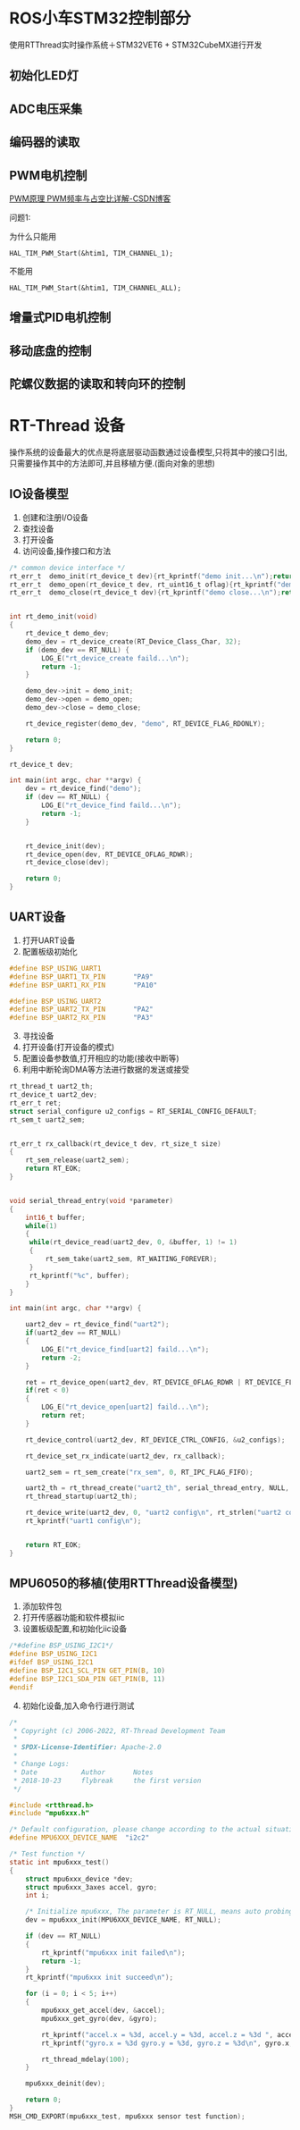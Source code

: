 # ROS小车STM32控制部分

使用RTThread实时操作系统＋STM32VET6 + STM32CubeMX进行开发

## 初始化LED灯





## ADC电压采集





## 编码器的读取





## PWM电机控制

[PWM原理 PWM频率与占空比详解-CSDN博客](https://blog.csdn.net/as480133937/article/details/103439546?ops_request_misc=%7B%22request%5Fid%22%3A%22170113534116800188519361%22%2C%22scm%22%3A%2220140713.130102334..%22%7D&request_id=170113534116800188519361&biz_id=0&utm_medium=distribute.pc_search_result.none-task-blog-2~all~top_positive~default-1-103439546-null-null.142^v96^pc_search_result_base9&utm_term=pwm&spm=1018.2226.3001.4187)

问题1:

为什么只能用

```
HAL_TIM_PWM_Start(&htim1, TIM_CHANNEL_1);
```

不能用

```
HAL_TIM_PWM_Start(&htim1, TIM_CHANNEL_ALL);
```

## 增量式PID电机控制



## 移动底盘的控制





## 陀螺仪数据的读取和转向环的控制



# RT-Thread 设备

操作系统的设备最大的优点是将底层驱动函数通过设备模型,只将其中的接口引出,只需要操作其中的方法即可,并且移植方便.(面向对象的思想)




## IO设备模型

1. 创建和注册I/O设备
2. 查找设备
3. 打开设备
4. 访问设备,操作接口和方法

```c
/* common device interface */
rt_err_t  demo_init(rt_device_t dev){rt_kprintf("demo init...\n");return 0;}
rt_err_t  demo_open(rt_device_t dev, rt_uint16_t oflag){rt_kprintf("demo open...\n");return 0;}
rt_err_t  demo_close(rt_device_t dev){rt_kprintf("demo close...\n");return 0;}


int rt_demo_init(void)
{
    rt_device_t demo_dev;
    demo_dev = rt_device_create(RT_Device_Class_Char, 32);
    if (demo_dev == RT_NULL) {
        LOG_E("rt_device_create faild...\n");
        return -1;
    }

    demo_dev->init = demo_init;
    demo_dev->open = demo_open;
    demo_dev->close = demo_close;

    rt_device_register(demo_dev, "demo", RT_DEVICE_FLAG_RDONLY);

    return 0;
}
```

```c
rt_device_t dev;

int main(int argc, char **argv) {
    dev = rt_device_find("demo");
    if (dev == RT_NULL) {
        LOG_E("rt_device_find faild...\n");
        return -1;
    }


    rt_device_init(dev);
    rt_device_open(dev, RT_DEVICE_OFLAG_RDWR);
    rt_device_close(dev);

    return 0;
}
```

## UART设备

1. 打开UART设备
2. 配置板级初始化

```c
#define BSP_USING_UART1
#define BSP_UART1_TX_PIN       "PA9"
#define BSP_UART1_RX_PIN       "PA10"

#define BSP_USING_UART2
#define BSP_UART2_TX_PIN       "PA2"
#define BSP_UART2_RX_PIN       "PA3"
```

3. 寻找设备
4. 打开设备(打开设备的模式)
5. 配置设备参数值,打开相应的功能(接收中断等)
6. 利用中断轮询DMA等方法进行数据的发送或接受

```c
rt_thread_t uart2_th;
rt_device_t uart2_dev;
rt_err_t ret;
struct serial_configure u2_configs = RT_SERIAL_CONFIG_DEFAULT;
rt_sem_t uart2_sem;


rt_err_t rx_callback(rt_device_t dev, rt_size_t size)
{
    rt_sem_release(uart2_sem);
    return RT_EOK;
}


void serial_thread_entry(void *parameter)
{
    int16_t buffer;
    while(1)
    {
     while(rt_device_read(uart2_dev, 0, &buffer, 1) != 1)
     {
         rt_sem_take(uart2_sem, RT_WAITING_FOREVER);
     }
     rt_kprintf("%c", buffer);
    }
}

int main(int argc, char **argv) {

    uart2_dev = rt_device_find("uart2");
    if(uart2_dev == RT_NULL)
    {
        LOG_E("rt_device_find[uart2] faild...\n");
        return -2;
    }

    ret = rt_device_open(uart2_dev, RT_DEVICE_OFLAG_RDWR | RT_DEVICE_FLAG_INT_RX);
    if(ret < 0)
    {
        LOG_E("rt_device_open[uart2] faild...\n");
        return ret;
    }

    rt_device_control(uart2_dev, RT_DEVICE_CTRL_CONFIG, &u2_configs);

    rt_device_set_rx_indicate(uart2_dev, rx_callback);

    uart2_sem = rt_sem_create("rx_sem", 0, RT_IPC_FLAG_FIFO);

    uart2_th = rt_thread_create("uart2_th", serial_thread_entry, NULL, 1024, 20, 10);
    rt_thread_startup(uart2_th);

    rt_device_write(uart2_dev, 0, "uart2 config\n", rt_strlen("uart2 config\n"));
    rt_kprintf("uart1 config\n");


    return RT_EOK;
}
```



## MPU6050的移植(使用RTThread设备模型)

1. 添加软件包
2. 打开传感器功能和软件模拟iic
3. 设置板级配置,和初始化iic设备

```c
/*#define BSP_USING_I2C1*/
#define BSP_USING_I2C1
#ifdef BSP_USING_I2C1
#define BSP_I2C1_SCL_PIN GET_PIN(B, 10)
#define BSP_I2C1_SDA_PIN GET_PIN(B, 11)
#endif
```
4. 初始化设备,加入命令行进行测试

```c
/*
 * Copyright (c) 2006-2022, RT-Thread Development Team
 *
 * SPDX-License-Identifier: Apache-2.0
 *
 * Change Logs:
 * Date           Author       Notes
 * 2018-10-23     flybreak     the first version
 */

#include <rtthread.h>
#include "mpu6xxx.h"

/* Default configuration, please change according to the actual situation, support i2c and spi device name */
#define MPU6XXX_DEVICE_NAME  "i2c2"

/* Test function */
static int mpu6xxx_test()
{
    struct mpu6xxx_device *dev;
    struct mpu6xxx_3axes accel, gyro;
    int i;

    /* Initialize mpu6xxx, The parameter is RT_NULL, means auto probing for i2c*/
    dev = mpu6xxx_init(MPU6XXX_DEVICE_NAME, RT_NULL);

    if (dev == RT_NULL)
    {
        rt_kprintf("mpu6xxx init failed\n");
        return -1;
    }
    rt_kprintf("mpu6xxx init succeed\n");

    for (i = 0; i < 5; i++)
    {
        mpu6xxx_get_accel(dev, &accel);
        mpu6xxx_get_gyro(dev, &gyro);

        rt_kprintf("accel.x = %3d, accel.y = %3d, accel.z = %3d ", accel.x, accel.y, accel.z);
        rt_kprintf("gyro.x = %3d gyro.y = %3d, gyro.z = %3d\n", gyro.x, gyro.y, gyro.z);

        rt_thread_mdelay(100);
    }

    mpu6xxx_deinit(dev);

    return 0;
}
MSH_CMD_EXPORT(mpu6xxx_test, mpu6xxx sensor test function);

```
